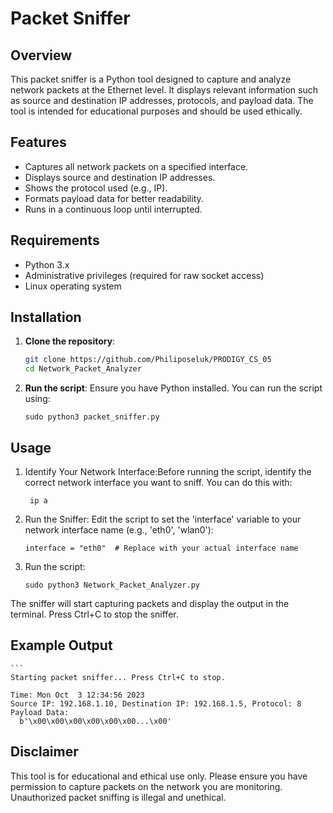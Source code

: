# Packet Sniffer

## Overview

This packet sniffer is a Python tool designed to capture and analyze network packets at the Ethernet level. It displays relevant information such as source and destination IP addresses, protocols, and payload data. The tool is intended for educational purposes and should be used ethically.

## Features

- Captures all network packets on a specified interface.
- Displays source and destination IP addresses.
- Shows the protocol used (e.g., IP).
- Formats payload data for better readability.
- Runs in a continuous loop until interrupted.

## Requirements

- Python 3.x
- Administrative privileges (required for raw socket access)
- Linux operating system

## Installation

1. **Clone the repository**:

   ```bash
   git clone https://github.com/Philiposeluk/PRODIGY_CS_05
   cd Network_Packet_Analyzer
   
3. **Run the script**: Ensure you have Python installed. You can run the script using:

    ```
    sudo python3 packet_sniffer.py

## Usage 

1. Identify Your Network Interface:Before running the script, identify the correct network interface you want to sniff. You can do this with:

   ```
    ip a
3. Run the Sniffer: Edit the script to set the 'interface' variable to your network interface name (e.g., 'eth0', 'wlan0'):
    ```
    interface = "eth0"  # Replace with your actual interface name
4. Run the script:
   ```
   sudo python3 Network_Packet_Analyzer.py
The sniffer will start capturing packets and display the output in the terminal. Press Ctrl+C to stop the sniffer.

## Example Output 

    ```
    Starting packet sniffer... Press Ctrl+C to stop.

    Time: Mon Oct  3 12:34:56 2023
    Source IP: 192.168.1.10, Destination IP: 192.168.1.5, Protocol: 8
    Payload Data:
      b'\x00\x00\x00\x00\x00\x00...\x00'

## Disclaimer

This tool is for educational and ethical use only. Please ensure you have permission to capture packets on the network you are monitoring. Unauthorized packet sniffing is illegal and unethical.



